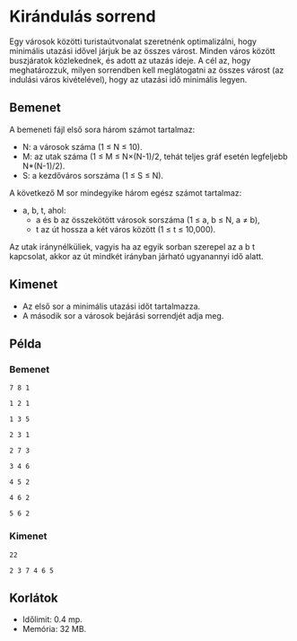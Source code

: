 # Kirándulás sorrend

Egy városok közötti turistaútvonalat szeretnénk optimalizálni, hogy minimális utazási idővel járjuk be az összes várost. Minden város között buszjáratok közlekednek, és adott az utazás ideje. A cél az, hogy meghatározzuk, milyen sorrendben kell meglátogatni az összes várost (az indulási város kivételével), hogy az utazási idő minimális legyen.

## Bemenet
A bemeneti fájl első sora három számot tartalmaz:
- N: a városok száma (1 ≤ N ≤ 10).
- M: az utak száma (1 ≤ M ≤ N×(N-1)/2, tehát teljes gráf esetén legfeljebb N*(N-1)/2).
- S: a kezdőváros sorszáma (1 ≤ S ≤ N).

A következő M sor mindegyike három egész számot tartalmaz:

- a, b, t, ahol:
  - a és b az összekötött városok sorszáma (1 ≤ a, b ≤ N, a ≠ b),
  - t az út hossza a két város között (1 ≤ t ≤ 10,000).

Az utak iránynélküliek, vagyis ha az egyik sorban szerepel az a b t kapcsolat, akkor az út mindkét irányban járható ugyanannyi idő alatt.

## Kimenet
- Az első sor a minimális utazási időt tartalmazza.
- A második sor a városok bejárási sorrendjét adja meg.

## Példa

### Bemenet
`7 8 1`

`1 2 1` 

`1 3 5` 

`2 3 1`

`2 7 3`

`3 4 6`

`4 5 2`

`4 6 2`

`5 6 2`


### Kimenet
`22`

`2 3 7 4 6 5`


## Korlátok
- Időlimit: 0.4 mp.
- Memória: 32 MB.
